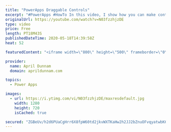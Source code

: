```yaml
---
title: "PowerApps Draggable Controls"
excerpt: "#PowerApps #HowTo In this video, I show how you can make controls inside your PowerApps draggable.  This method uses a hidden slider control to make it so you can drag a separate object across the screen.  I show a use case of dragging a \"Task Card\" from a Not Started, In Progress to Complete Buckets."
originalUrl: https://youtube.com/watch?v=N03fzzhjzDE
type: video
price: Free
length: PT18M43S
publishedDateTime: 2020-05-18T14:39:58Z
heat: 52

featuredContent: "<iframe width=\"800\" height=\"500\" frameborder=\"0\" src=\"https://www.youtube.com/embed/N03fzzhjzDE\" allow=\"accelerometer; autoplay; encrypted-media; gyroscope; picture-in-picture\" allowfullscreen></iframe>"

provider:
  name: April Dunnam
  domain: aprildunnam.com

topics:
  - Power Apps

images:
  - url: https://i.ytimg.com/vi/N03fzzhjzDE/maxresdefault.jpg
    width: 1280
    height: 720
    isCached: true

secured: "ZGBeUv/h2d6PUaCgHrr6X8fpW60td2jkvWXTKaHw2h2JJ2bZnuOFvqyatwbK6dlrDATZ3IXyp6gbu0UvKurX8MbXEvtVGons5vqvcyENoB5rXFcS3aZzKhXggK18GTvyti/H9GsyNrXvnY7b6mNvnlTGjyb4J95WVtFnDfYKVTAK3dqi5Q970BzAOV/VCUFZr/KpgEF1Qo+IjTzUic+m/jjs/DwzHqJ3SseikJshl06VVbgZg/xlt9vJaDie2rnfzWwy6NMG72X/C2sMjvGNUkN/IiWblh41RjaPkpnTLguDn7UbjgV8No0gHSxOEdkDacM0syKaHLTjsoYsBcmaNoQvM5IytVu5maHp2ejtPUQXYnozwsu2rQtBdedDuvyntvw/Jxv+MHItYf0jZCiv7fkQGcRo4TFl7hJeo8RifTU=;8dqRK7iU2QbqDse0swgwMA=="
---
```


